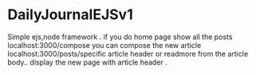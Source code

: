 # DailyJournalEJSv1
Simple ejs,node framework .
if you do home page show all the posts
localhost:3000/compose you can compose the new article
localhost:3000/posts/specific article header or readmore from the article body.. display the new page with article header .
